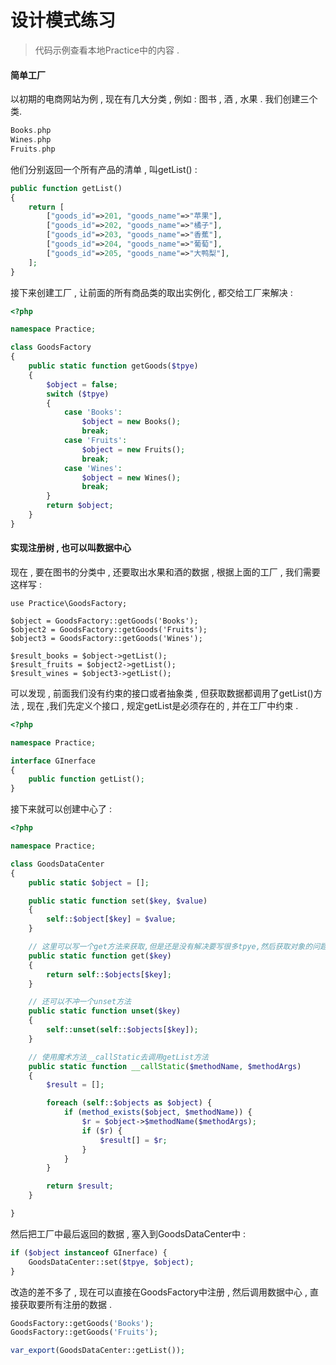# 设计模式练习

> 代码示例查看本地Practice中的内容 .

#### 简单工厂

以初期的电商网站为例 , 现在有几大分类 , 例如 : 图书 , 酒 , 水果 . 我们创建三个类.

```php
Books.php
Wines.php
Fruits.php
```

他们分别返回一个所有产品的清单 , 叫getList\(\) :

```php
public function getList()
{
    return [
        ["goods_id"=>201, "goods_name"=>"苹果"],
        ["goods_id"=>202, "goods_name"=>"橘子"],
        ["goods_id"=>203, "goods_name"=>"香蕉"],
        ["goods_id"=>204, "goods_name"=>"葡萄"],
        ["goods_id"=>205, "goods_name"=>"大鸭梨"],
    ];
}
```

接下来创建工厂 , 让前面的所有商品类的取出实例化 , 都交给工厂来解决 :

```php
<?php

namespace Practice;

class GoodsFactory
{
    public static function getGoods($tpye)
    {
        $object = false;
        switch ($tpye)
        {
            case 'Books':
                $object = new Books();
                break;
            case 'Fruits':
                $object = new Fruits();
                break;
            case 'Wines':
                $object = new Wines();
                break;
        }
        return $object;
    }
}
```

#### 实现注册树 , 也可以叫数据中心

现在 , 要在图书的分类中 , 还要取出水果和酒的数据 , 根据上面的工厂 , 我们需要这样写 :

```
use Practice\GoodsFactory;

$object = GoodsFactory::getGoods('Books');
$object2 = GoodsFactory::getGoods('Fruits');
$object3 = GoodsFactory::getGoods('Wines');

$result_books = $object->getList();
$result_fruits = $object2->getList();
$result_wines = $object3->getList();
```

可以发现 , 前面我们没有约束的接口或者抽象类 , 但获取数据都调用了getList\(\)方法 , 现在 ,我们先定义个接口 , 规定getList是必须存在的 , 并在工厂中约束 .

```php
<?php

namespace Practice;

interface GInerface
{
    public function getList();
}
```

接下来就可以创建中心了 : 

```php
<?php

namespace Practice;

class GoodsDataCenter
{
    public static $object = [];

    public static function set($key, $value)
    {
        self::$object[$key] = $value;
    }

    // 这里可以写一个get方法来获取,但是还是没有解决要写很多tpye,然后获取对象的问题
    public static function get($key)
    {
        return self::$objects[$key];
    }

    // 还可以不冲一个unset方法
    public static function unset($key)
    {
        self::unset(self::$objects[$key]);
    }

    // 使用魔术方法__callStatic去调用getList方法
    public static function __callStatic($methodName, $methodArgs)
    {
        $result = [];

        foreach (self::$objects as $object) {
            if (method_exists($object, $methodName)) {
                $r = $object->$methodName($methodArgs);
                if ($r) {
                    $result[] = $r;
                }
            }
        }

        return $result;
    }  

}
```

然后把工厂中最后返回的数据 , 塞入到GoodsDataCenter中 : 

```php
if ($object instanceof GInerface) {
    GoodsDataCenter::set($tpye, $object);
}
```

改造的差不多了 , 现在可以直接在GoodsFactory中注册 , 然后调用数据中心 , 直接获取要所有注册的数据 . 

```php
GoodsFactory::getGoods('Books');
GoodsFactory::getGoods('Fruits');

var_export(GoodsDataCenter::getList());
```



